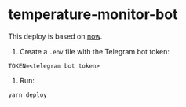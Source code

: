# temperature-monitor-bot

This deploy is based on [now](https://zeit.co/now).

1. Create a `.env` file with the Telegram bot token:

  ```
  TOKEN=<telegram bot token>
  ```

1. Run:

  ```
  yarn deploy
  ```
